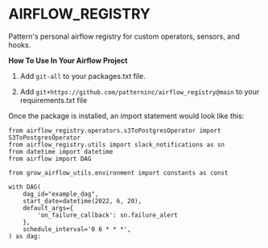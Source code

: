 # AIRFLOW_REGISTRY
Pattern's personal airflow registry for custom operators, sensors, and hooks.


**How To Use In Your Airflow Project**

1. Add ```git-all``` to your packages.txt file.

2. Add ```git+https://github.com/patterninc/airflow_registry@main``` to your requirements.txt file



Once the package is installed, an import statement would look like this:
```
from airflow_registry.operators.s3ToPostgresOperator import S3ToPostgresOperator
from airflow_registry.utils import slack_notifications as sn
from datetime import datetime
from airflow import DAG

from grow_airflow_utils.environment import constants as const

with DAG(
    dag_id="example_dag",
    start_date=datetime(2022, 6, 20),
    default_args={
        'on_failure_callback': sn.failure_alert
    },
    schedule_interval='0 6 * * *',
) as dag:
```
